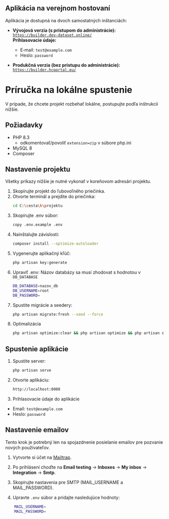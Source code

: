 ## Aplikácia na verejnom hostovaní

Aplikácia je dostupná na dvoch samostatných inštanciách:

- **Vývojová verzia (s prístupom do administrácie):**  
  [`https://builder.dev-dataset.online/`](https://builder.dev-dataset.online/)  
  **Prihlasovacie údaje:**  
  - E‑mail: `test@example.com`  
  - Heslo: `password`

- **Produkčná verzia (bez prístupu do administrácie):**  
  [`https://builder.hcportal.eu/`](https://builder.hcportal.eu/)  
# Príručka na lokálne spustenie
V prípade, že chcete projekt rozbehať lokálne, postupujte podľa inštrukcií nižšie.
## Požiadavky

- PHP 8.3
    - odkomentovať/povoliť `extension=zip` v súbore php.ini   
- MySQL 8  
- Composer

## Nastavenie projektu
Všetky príkazy nižšie je nutné vykonať v koreňovom adresári projektu.  
1. Skopírujte projekt do ľubovoľného priečinka.  
2. Otvorte terminál a prejdite do priečinka:
    ```bash
    cd C:\cesta\k\projektu
    ```
3. Skopírujte .env súbor:
    ```bash
    copy .env.example .env
    ```
4. Nainštalujte závislosti:
    ```bash
    composer install --optimize-autoloader
    ```
6. Vygenerujte aplikačný kľúč:
    ```bash
    php artisan key:generate
    ```
7. Upraviť .env:
Názov databázy sa musí zhodovat s hodnotou v `DB_DATABASE`
    ```bash
    DB_DATABASE=nazov_db
    DB_USERNAME=root
    DB_PASSWORD=
    ```
8. Spustite migrácie a seedery:
    ```bash
    php artisan migrate:fresh --seed --force
    ```
9. Optimalizácia
    ```bash
    php artisan optimize:clear && php artisan optimize && php artisan config:clear
    ```
## Spustenie aplikácie
1. Spustite server:
    ```bash
    php artisan serve
    ```
2. Otvorte aplikáciu:
    ```bash
    http://localhost:8000
    ```
3. Prihlasovacie údaje do aplikácie
- Email: `test@example.com`
- Heslo: `password`


## Nastavenie emailov
Tento krok je potrebný len na spojazdnenie posielanie emailov pre pozvanie nových použivateľov.  
1. Vytvorte si účet na [Mailtrap](https://mailtrap.io/).  
2. Po prihlásení choďte na **Email testing** -> **Inboxes** -> **My inbox** -> **Integration** -> **Smtp**.  
3. Skopírujte nastavenia pre SMTP (MAIL_USERNAME a MAIL_PASSWORD).

4. Upravte `.env` súbor a pridajte nasledujúce hodnoty:
```bash
    MAIL_USERNAME=
    MAIL_PASSWORD=
```



